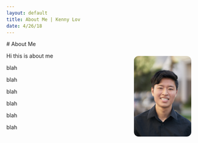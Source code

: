 ```yaml
---
layout: default
title: About Me | Kenny Lov
date: 4/26/18
---
```

<style> nav ul li:nth-child(2) { text-decoration: underline;} 
  img {
  float: right; 
  width:150px;
  height:220x; 
  border-radius: 12px;
  position: relative;
  right: 20px;
  top: 40px;
}
</style>



<p>
<img src="linkedin pic.jpg">
</p>
# About Me


Hi this is about me

blah

blah

blah

blah

blah

blah
